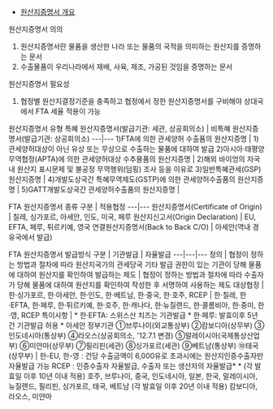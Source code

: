 * [원산지증명서 개요](https://www.customs.go.kr/ftaportalkor/cm/cntnts/cntntsView.do?mi=3401&cntntsId=1061)

원산지증명서 의의
1) 원산지증명서란 물품을 생산한 나라 또는 물품의 국적을 의미하는 원산지를 증명하는 문서
2) 수출물품이 우리나라에서 재배, 사육, 제조, 가공된 것임을 증명하는 문서

원산지증명서 필요성
1) 협정별 원산지결정기준을 충족하고 협정에서 정한 원산지증명서를 구비해야 상대국에서 FTA 세율 적용이 가능

원산지증명서 유형
특혜 원산지증명서(발급기관: 세관, 상공회의소) | 비특혜 원산지증명서(발급기관: 상공회의소) 
---|---
1)FTA에 의한 관세양허 수출품의 원산지증명 | 1)관세양허대상이 아닌 유상 또는 무상으로 수출하는 물품에 대하여 발급
2)아시아·태평양무역협정(APTA)에 의한 관세양허대상 수추물품의 원산지증명 | 2)해외 바이엉의 자국내 원산지 표시문제 및 불공정 무역행위(덤핑) 조사 등을 이유로 
3)일반특혜관세(GSP) 원산지증명 |
4)개발도상국간 특혜무역제도(GSTP)에 의한 관세양허수출품의 원산지증명 |
5)GATT개발도상국간 관세양허수출품의 원산지증명 |

FTA 원산지증명서 종류
구분 | 적용협정
---|---
원산지증명서(Certificate of Origin) | 칠레, 싱가포르, 아세안, 인도, 미국, 페루
원산지신고서(Origin Declaration) | EU, EFTA, 페루, 튀르키예, 영국
연결원산지증명서(Back to Back C/O) | 아세안(역내 경유국에서 발급)

FTA 원산지증명서 발급방식
구분 | 기관발급 | 자율발급
---|---|---
정의 | 협정이 정하는 방법과 절차에 따라 원산지국가의 관세당국 기타 발급 권한이 있는 기관이 당해 물품에 대하여 원산지를 확인하여 발급하는 제도 | 협정이 정하는 방법과 절차에 따라 수출자가 당해 물품에 대하여 원산지를 확인하여 작성한 후 서명하여 사용하는 제도
대상협정 | 한·싱가포르, 한·아세안, 한·인도, 한·베트남, 한·중국, 한·호주, RCEP | 한·칠레, 한·EFTA, 한·페루, 한·튀르키예, 한·호주, 한·캐나다, 한·뉴질랜드, 한·콜롬비아, 한·중미, 한·영, RCEP
특이사항 | * 한·EFTA: 스위스산 치즈는 기관발급   \* 한·페루: 발효이후 5년간 기관발급 허용   \* 아세안 정부기관 ①브루나이(외교통상부)   ②캄보디아(상무부)   ③인도네시아(통상부)   ④라오스(상공회의소, '12.7.1 변경)   ⑤말레이시아(국제통상산업부)   ⑥미얀마(상무부)   ⑦필리핀(세관)   ⑧싱가포르(세관)   ⑨베트남(통상부)   ⑩태국(상무부) |  한-EU, 한-영 : 건당 수출금액이 6,000유로 초과시에는 원산지인증수출자만 자율발급 가능   RCEP : 인증수출자 자율발급, 수출자 또는 생산자의 자율발급*   * (각 발효일 이후 10년 이내 적용) 호주, 브루나이, 중국, 인도네시아, 일본, 한국, 말레이시아, 뉴질랜드, 필리핀, 싱가포르, 태국, 베트남   (각 발효일 이후 20년 이내 적용) 캄보디아, 라오스, 미얀마
